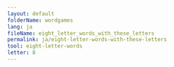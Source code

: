 ```yaml
---
layout: default
folderName: wordgames
lang: ja
fileName: eight_letter_words_with_these_letters
permalink: ja/eight-letter-words-with-these-letters
tool: eight-letter-words
letter: 8
---
```

